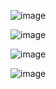 ![image](https://github.com/anjiladhikari/AI-for-medical/assets/21165474/8d454910-9ef5-4cc5-9804-8ed164399298)

![image](https://github.com/anjiladhikari/AI-for-medical/assets/21165474/f094a93a-cecd-49dc-91e9-cbec907bb5e6)

![image](https://github.com/anjiladhikari/AI-for-medical/assets/21165474/0ce005dc-03cd-4768-8ef7-bbf75f222a77)

![image](https://github.com/anjiladhikari/AI-for-medical/assets/21165474/77470743-e393-4611-9196-24c8e16b20d9)




